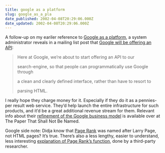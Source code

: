 ```yaml
---
title: google as a platform
slug: google_as_a_pla
date_published: 2002-04-08T20:29:06.000Z
date_updated: 2002-04-08T20:29:06.000Z
---
```


A follow-up on my eariler reference to [Google as a platform](index.php?blogarch/2002_04_01_archive.php#75054651), a system administrator reveals in a mailing list post that [Google will be offering an API](http://www.ruby-talk.org/cgi-bin/scat.rb/ruby/ruby-talk/37623):

> Here at Google, we’re about to start offering an API to our
> 
> search-engine, so that people can programmatically use Google through
> 
> a clean and clearly defined interface, rather than have to resort to
> 
> parsing HTML.

I really hope they charge money for it. Especially if they do it as a pennies-per result web service. They’d help launch the entire infrastructure for such products, and it’d be a great additional revenue stream for them. Relevant info about their [refinement of the Google business model](http://www.nytimes.com/2002/04/08/technology/ebusiness/08GOOG.html?homepageinsidebox) is available over at The Paper That Shall Not Be Named.

Google side note: Didja know that [Page Rank](http://www-db.stanford.edu/~backrub/google.html) was named after Larry Page, not HTML pages? It’s true. There’s also a less lengthy, easier to understand, less interesting [explanation of Page Rank’s function](http://www.goodlookingcooking.co.uk/PageRank.pdf), done by a third-party researcher.
